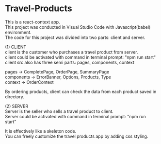 # Travel-Products
This is a react-context app.\
This project was conducted in Visual Studio Code with Javascript(babel) environment.\
The code for this project was divided into two parts: client and server.


(1) CLIENT\
client is the customer who purchases a travel product from server. \
client could be activated with command in terminal prompt: "npm run start"\
client src also has three semi parts: pages, components, context

pages -> CompletePage, OrderPage, SummaryPage\
components -> ErrorBanner, Options, Products, Type\
context -> OrderContext

By ordering products, client can check the data from each product saved in directory.


(2) SERVER\
Server is the seller who sells a travel product to client.\
Server could be activated with command in terminal prompt: "npm run start"


It is effectively like a skeleton code.\
You can freely customize the travel products app by adding css styling.

